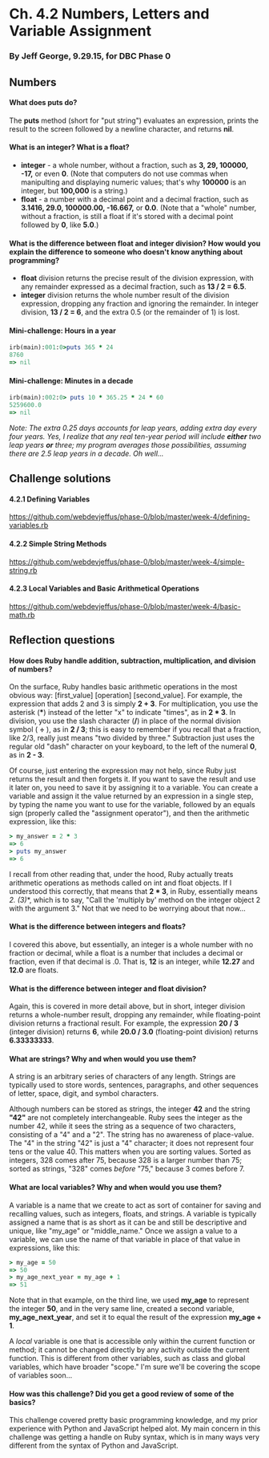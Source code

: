 # Ch. 4.2 Numbers, Letters and Variable Assignment
### By Jeff George, 9.29.15, for DBC Phase 0

## Numbers

#### What does **puts** do?

The **puts** method (short for "put string") evaluates an expression, prints the result to the screen followed by a newline character, and returns **nil**.

#### What is an integer? What is a float?

* **integer** - a whole number, without a fraction, such as **3, 29, 100000, -17,** or even **0**. (Note that computers do not use commas when manipulting and displaying numeric values; that's why **100000** is an integer, but **100,000** is a string.)
* **float** - a number with a decimal point and a decimal fraction, such as **3.1416, 29.0, 100000.00, -16.667,** or **0.0**. (Note that a "whole" number, without a fraction, is still a float if it's stored with a decimal point followed by **0**, like **5.0**.)


#### What is the difference between float and integer division? How would you explain the difference to someone who doesn't know anything about programming?

* **float** division returns the precise result of the division expression, with any remainder expressed as a decimal fraction, such as **13 / 2 = 6.5**.
* **integer** division returns the whole number result of the division expression, dropping any fraction and ignoring the remainder. In integer division, **13 / 2 = 6**, and the extra 0.5 (or the remainder of 1) is lost.


#### Mini-challenge: Hours in a year

```ruby
irb(main):001:0>puts 365 * 24
8760
=> nil
```

#### Mini-challenge: Minutes in a decade

```ruby
irb(main):002:0> puts 10 * 365.25 * 24 * 60
5259600.0
=> nil
```

_Note: The extra 0.25 days accounts for leap years, adding extra day every four years. Yes, I realize that any real ten-year period will include **either** two leap years **or** three; my program averages those possibilities, assuming there are 2.5 leap years in a decade. Oh well..._

## Challenge solutions

#### 4.2.1 Defining Variables

https://github.com/webdevjeffus/phase-0/blob/master/week-4/defining-variables.rb

#### 4.2.2 Simple String Methods

https://github.com/webdevjeffus/phase-0/blob/master/week-4/simple-string.rb

#### 4.2.3 Local Variables and Basic Arithmetical Operations

https://github.com/webdevjeffus/phase-0/blob/master/week-4/basic-math.rb

## Reflection questions

#### How does Ruby handle addition, subtraction, multiplication, and division of numbers?

On the surface, Ruby handles basic arithmetic operations in the most obvious way: [first_value] [operation] [second_value]. For example, the expression that adds 2 and 3 is simply **2 + 3**. For multiplication, you use the asterisk (__*__) instead of the letter "x" to indicate "times", as in **2 * 3**. In division, you use the slash character (**/**) in place of the normal division symbol ( **&divide;** ), as in **2 / 3**; this is easy to remember if you recall that a fraction, like 2/3, really just means "two divided by three." Subtraction just uses the regular old "dash" character on your keyboard, to the left of the numeral **0**, as in **2 - 3**.

Of course, just entering the expression may not help, since Ruby just returns the result and then forgets it. If you want to save the result and use it later on, you need to save it by assigning it to a variable. You can create a variable and assign it the value returned by an expression in a single step, by typing the name you want to use for the variable, followed by an equals sign (properly called the "assignment operator"), and then the arithmetic expression, like this:

```ruby
> my_answer = 2 * 3
=> 6
> puts my_answer
=> 6
```

I recall from other reading that, under the hood, Ruby actually treats arithmetic operations as methods called on int and float objects. If I understood this correctly, that means that **2 * 3**, in Ruby, essentially means **2.* (3)**, which is to say, "Call the 'multiply by' method on the integer object 2 with the argument 3." Not that we need to be worrying about that now&hellip;

#### What is the difference between integers and floats?

I covered this above, but essentially, an integer is a whole number with no fraction or decimal, while a float is a number that includes a decimal or fraction, even if that decimal is .0. That is, **12** is an integer, while **12.27** and **12.0** are floats.

#### What is the difference between integer and float division?

Again, this is covered in more detail above, but in short, integer division returns a whole-number result, dropping any remainder, while floating-point division returns a fractional result. For example, the expression **20 / 3** (integer division) returns **6**, while **20.0 / 3.0** (floating-point division) returns **6.33333333**.

#### What are strings? Why and when would you use them?

A string is an arbitrary series of characters of any length. Strings are typically used to store words, sentences, paragraphs, and other sequences of letter, space, digit, and symbol characters.

Although numbers can be stored as strings, the integer **42** and the string **"42"** are not completely interchangeable. Ruby sees the integer as the number 42, while it sees the string as a sequence of two characters, consisting of a "4" and a "2". The string has no awareness of place-value. The "4" in the string "42" is just a "4" character; it does not represent four tens or the value 40. This matters when you are sorting values. Sorted as integers, 328 comes after 75, because 328 is a larger number than 75; sorted as strings, "328" comes _before_ "75," because 3 comes before 7.

#### What are local variables? Why and when would you use them?

A variable is a name that we create to act as sort of container for saving and recalling values, such as integers, floats, and strings. A variable is typically assigned a name that is as short as it can be and still be descriptive and unique, like "my_age" or "middle_name." Once we assign a value to a variable, we can use the name of that variable in place of that value in expressions, like this:

```ruby
> my_age = 50
=> 50
> my_age_next_year = my_age + 1
=> 51
```

Note that in that example, on the third line, we used **my_age** to represent the integer **50**, and in the very same line, created a second variable, **my_age_next_year**, and set it to equal the result of the expression **my_age + 1**.

A _local_ variable is one that is accessible only within the current function or method; it cannot be changed directly by any activity outside the current function. This is different from other variables, such as class and global variables, which have broader "scope." I'm sure we'll be covering the scope of variables soon...

#### How was this challenge? Did you get a good review of some of the basics?

This challenge covered pretty basic programming knowledge, and my prior experience with Python and JavaScript helped alot. My main concern in this challenge was getting a handle on Ruby syntax, which is in many ways very different from the syntax of Python and JavaScript.